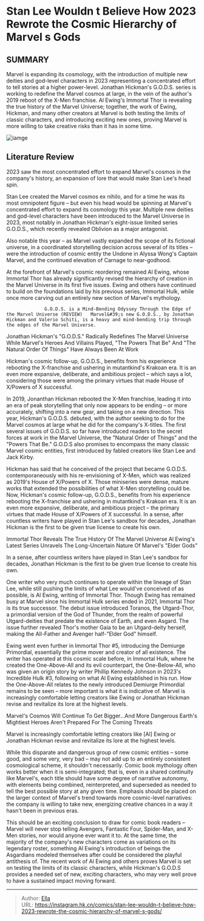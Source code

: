 # Stan Lee Wouldn t Believe How 2023 Rewrote the Cosmic Hierarchy of Marvel s Gods


## SUMMARY 



  Marvel is expanding its cosmology, with the introduction of multiple new deities and god-level characters in 2023 representing a concentrated effort to tell stories at a higher power-level.   Jonathan Hickman&#39;s G.O.D.S. series is working to redefine the Marvel cosmos at large, in the vein of the author&#39;s 2019 reboot of the X-Men franchise.   Al Ewing&#39;s Immortal Thor is revealing the true history of the Marvel Universe; together, the work of Ewing, Hickman, and many other creators at Marvel is both testing the limits of classic characters, and introducing exciting new ones, proving Marvel is more willing to take creative risks than it has in some time.  

![iamge](https://static1.srcdn.com/wordpress/wp-content/uploads/2023/10/10-marvel-gods-6.jpg)

## Literature Review

2023 saw the most concentrated effort to expand Marvel&#39;s cosmos in the company&#39;s history, an expansion of lore that would make Stan Lee&#39;s head spin.




Stan Lee created the Marvel cosmos ex nihilo, and for a time he was its most omnipotent figure – but even his head would be spinning at Marvel&#39;s concentrated effort to expand its cosmology this year. Multiple new deities and god-level characters have been introduced to the Marvel Universe in 2023, most notably in Jonathan Hickman&#39;s eight-issue limited series G.O.D.S., which recently revealed Oblivion as a major antagonist.




Also notable this year – as Marvel vastly expanded the scope of its fictional universe, in a coordinated storytelling decision across several of its titles – were the introduction of cosmic entity the Undone in Alyssa Wong&#39;s Captain Marvel, and the continued elevation of Carnage to near-godhood.

          

At the forefront of Marvel&#39;s cosmic reordering remained Al Ewing, whose Immortal Thor has already significantly revised the hierarchy of creation in the Marvel Universe in its first five issues. Ewing and others have continued to build on the foundations laid by his previous series, Immortal Hulk, while once more carving out an entirely new section of Marvel&#39;s mythology.

                  G.O.D.S. is a Mind-Bending Odyssey Through the Edge of the Marvel Universe (REVIEW)   Marvel&#39;s new G.O.D.S., by Jonathan Hickman and Valerio Schiti, is a heavy and mind-bending trip through the edges of the Marvel Universe.   





 Jonathan Hickman&#39;s &#34;G.O.D.S.&#34; Radically Redefines The Marvel Universe 
While Marvel&#39;s Heroes And Villains Played, &#34;The Powers That Be&#34; And &#34;The Natural Order Of Things&#34; Have Always Been At Work
         



Hickman&#39;s cosmic follow-up, G.O.D.S., benefits from his experience rebooting the X-franchise and ushering in mutantkind&#39;s Krakoan era. It is an even more expansive, deliberate, and ambitious project – which says a lot, considering those were among the primary virtues that made House of X/Powers of X successful.




In 2019, Jonanthan Hickman rebooted the X-Men franchise, leading it into an era of peak storytelling that only now appears to be ending – or more accurately, shifting into a new gear, and taking on a new direction. This year, Hickman&#39;s G.O.D.S. debuted, with the author seeking to do for the Marvel cosmos at large what he did for the company&#39;s X-titles. The first several issues of G.O.D.S. so far have introduced readers to the secret forces at work in the Marvel Universe, the &#34;Natural Order of Things&#34; and the &#34;Powers That Be.&#34; G.O.D.S also promises to encompass the many classic Marvel cosmic entities, first introduced by fabled creators like Stan Lee and Jack Kirby.




Hickman has said that he conceived of the project that became G.O.D.S. contemporaneously with his re-envisioning of X-Men, which was realized as 2019&#39;s House of X/Powers of X. Those miniseries were dense, mature works that extended the possibilities of what X-Men storytelling could be. Now, Hickman&#39;s cosmic follow-up, G.O.D.S., benefits from his experience rebooting the X-franchise and ushering in mutantkind&#39;s Krakoan era. It is an even more expansive, deliberate, and ambitious project – the primary virtues that made House of X/Powers of X successful. In a sense, after countless writers have played in Stan Lee&#39;s sandbox for decades, Jonathan Hickman is the first to be given true license to create his own. 



 Immortal Thor Reveals The True History Of The Marvel Universe 
Al Ewing&#39;s Latest Series Unravels The Long-Uncertain Nature Of Marvel&#39;s &#34;Elder Gods&#34;
         



In a sense, after countless writers have played in Stan Lee&#39;s sandbox for decades, Jonathan Hickman is the first to be given true license to create his own.







One writer who very much continues to operate within the lineage of Stan Lee, while still pushing the limits of what Lee would&#39;ve conceived of as possible, is Al Ewing, writing of Immortal Thor. Though Ewing has remained busy at Marvel since his Immortal Hulk series ended in 2021, Immortal Thor is its true successor. The debut issue introduced Toranos, the Utgard-Thor, a primordial version of the God of Thunder, from the realm of powerful Utgard-deities that predate the existence of Earth, and even Asgard. The issue further revealed Thor&#39;s mother Gaia to be an Utgard-deity herself, making the All-Father and Avenger half-&#34;Elder God&#34; himself.

Ewing went even further in Immortal Thor #5, introducing the Demiurge Primordial, essentially the prime mover and creator of all existence. The writer has operated at this cosmic scale before, in Immortal Hulk, where he created the One-Above-All and its evil counterpart, the One-Below-All, who was given an origin story by writer Phillip Kennedy Johnson in 2023&#39;s Incredible Hulk #3, following on what Al Ewing established in his run. How the One-Above-All relates to the newly introduced Demiurge Primordial remains to be seen – more important is what it is indicative of. Marvel is increasingly comfortable letting creators like Ewing or Jonathan Hickman revise and revitalize its lore at the highest levels.






 Marvel&#39;s Cosmos Will Continue To Get Bigger...And More Dangerous 
Earth&#39;s Mightiest Heroes Aren&#39;t Prepared For The Coming Threats
          



Marvel is increasingly comfortable letting creators like [Al] Ewing or Jonathan Hickman revise and revitalize its lore at the highest levels.




While this disparate and dangerous group of new cosmic entities – some good, and some very, very bad – may not add up to an entirely consistent cosmological scheme, it shouldn&#39;t necessarily. Comic book mythology often works better when it is semi-integrated; that is, even in a shared continuity like Marvel&#39;s, each title should have some degree of narrative autonomy, with elements being combined, reinterpreted, and superseded as needed to tell the best possible story at any given time. Emphasis should be placed on the larger context of Marvel&#39;s trend towards more cosmic-level narratives: the company is willing to take new, energizing creative chances in a way it hasn&#39;t been in previous eras. 




This should be an exciting conclusion to draw for comic book readers – Marvel will never stop telling Avengers, Fantastic Four, Spider-Man, and X-Men stories, nor would anyone ever want it to. At the same time, the majority of the company&#39;s new characters come as variations on its legendary roster, something Al Ewing&#39;s introduction of beings the Asgardians modeled themselves after could be considered the playful antithesis of. The recent work of Al Ewing and others proves Marvel is set on testing the limits of its classic characters, while Hickman&#39;s G.O.D.S provides a needed set of new, exciting characters, who may very well prove to have a sustained impact moving forward.



---

> Author: [Ella](https://instagram.hk.cn/)  
> URL: https://instagram.hk.cn/comics/stan-lee-wouldn-t-believe-how-2023-rewrote-the-cosmic-hierarchy-of-marvel-s-gods/  

